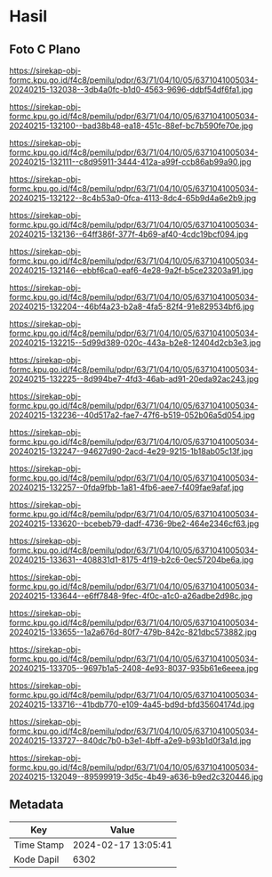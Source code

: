 # Hasil

## Foto C Plano

https://sirekap-obj-formc.kpu.go.id/f4c8/pemilu/pdpr/63/71/04/10/05/6371041005034-20240215-132038--3db4a0fc-b1d0-4563-9696-ddbf54df6fa1.jpg

https://sirekap-obj-formc.kpu.go.id/f4c8/pemilu/pdpr/63/71/04/10/05/6371041005034-20240215-132100--bad38b48-ea18-451c-88ef-bc7b590fe70e.jpg

https://sirekap-obj-formc.kpu.go.id/f4c8/pemilu/pdpr/63/71/04/10/05/6371041005034-20240215-132111--c8d95911-3444-412a-a99f-ccb86ab99a90.jpg

https://sirekap-obj-formc.kpu.go.id/f4c8/pemilu/pdpr/63/71/04/10/05/6371041005034-20240215-132122--8c4b53a0-0fca-4113-8dc4-65b9d4a6e2b9.jpg

https://sirekap-obj-formc.kpu.go.id/f4c8/pemilu/pdpr/63/71/04/10/05/6371041005034-20240215-132136--64ff386f-377f-4b69-af40-4cdc19bcf094.jpg

https://sirekap-obj-formc.kpu.go.id/f4c8/pemilu/pdpr/63/71/04/10/05/6371041005034-20240215-132146--ebbf6ca0-eaf6-4e28-9a2f-b5ce23203a91.jpg

https://sirekap-obj-formc.kpu.go.id/f4c8/pemilu/pdpr/63/71/04/10/05/6371041005034-20240215-132204--46bf4a23-b2a8-4fa5-82f4-91e829534bf6.jpg

https://sirekap-obj-formc.kpu.go.id/f4c8/pemilu/pdpr/63/71/04/10/05/6371041005034-20240215-132215--5d99d389-020c-443a-b2e8-12404d2cb3e3.jpg

https://sirekap-obj-formc.kpu.go.id/f4c8/pemilu/pdpr/63/71/04/10/05/6371041005034-20240215-132225--8d994be7-4fd3-46ab-ad91-20eda92ac243.jpg

https://sirekap-obj-formc.kpu.go.id/f4c8/pemilu/pdpr/63/71/04/10/05/6371041005034-20240215-132236--40d517a2-fae7-47f6-b519-052b06a5d054.jpg

https://sirekap-obj-formc.kpu.go.id/f4c8/pemilu/pdpr/63/71/04/10/05/6371041005034-20240215-132247--94627d90-2acd-4e29-9215-1b18ab05c13f.jpg

https://sirekap-obj-formc.kpu.go.id/f4c8/pemilu/pdpr/63/71/04/10/05/6371041005034-20240215-132257--0fda9fbb-1a81-4fb6-aee7-f409fae9afaf.jpg

https://sirekap-obj-formc.kpu.go.id/f4c8/pemilu/pdpr/63/71/04/10/05/6371041005034-20240215-133620--bcebeb79-dadf-4736-9be2-464e2346cf63.jpg

https://sirekap-obj-formc.kpu.go.id/f4c8/pemilu/pdpr/63/71/04/10/05/6371041005034-20240215-133631--408831d1-8175-4f19-b2c6-0ec57204be6a.jpg

https://sirekap-obj-formc.kpu.go.id/f4c8/pemilu/pdpr/63/71/04/10/05/6371041005034-20240215-133644--e6ff7848-9fec-4f0c-a1c0-a26adbe2d98c.jpg

https://sirekap-obj-formc.kpu.go.id/f4c8/pemilu/pdpr/63/71/04/10/05/6371041005034-20240215-133655--1a2a676d-80f7-479b-842c-821dbc573882.jpg

https://sirekap-obj-formc.kpu.go.id/f4c8/pemilu/pdpr/63/71/04/10/05/6371041005034-20240215-133705--9697b1a5-2408-4e93-8037-935b61e6eeea.jpg

https://sirekap-obj-formc.kpu.go.id/f4c8/pemilu/pdpr/63/71/04/10/05/6371041005034-20240215-133716--41bdb770-e109-4a45-bd9d-bfd35604174d.jpg

https://sirekap-obj-formc.kpu.go.id/f4c8/pemilu/pdpr/63/71/04/10/05/6371041005034-20240215-133727--840dc7b0-b3e1-4bff-a2e9-b93b1d0f3a1d.jpg

https://sirekap-obj-formc.kpu.go.id/f4c8/pemilu/pdpr/63/71/04/10/05/6371041005034-20240215-132049--89599919-3d5c-4b49-a636-b9ed2c320446.jpg


## Metadata

| Key        | Value               |
| ---------- | ------------------- |
| Time Stamp | 2024-02-17 13:05:41 |
| Kode Dapil | 6302                |



